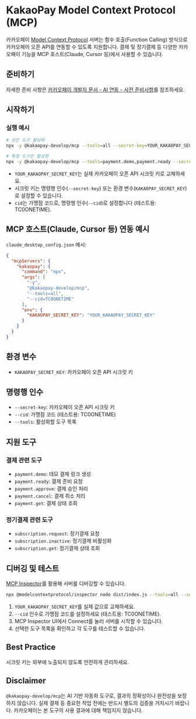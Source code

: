 # KakaoPay Model Context Protocol (MCP)

카카오페이 [Model Context Protocol](https://modelcontextprotocol.com/) 서버는 함수 호출(Function Calling) 방식으로 카카오페이 오픈 API를 연동할 수 있도록 지원합니다. 결제 및 정기결제 등 다양한 카카오페이 기능을 MCP 호스트(Claude, Cursor 등)에서 사용할 수 있습니다.

## 준비하기

자세한 준비 사항은 [카카오페이 개발자 문서 - AI 연동 - 사전 준비사항](https://developers.kakaopay.com/docs/payment/online/ai#payment-ai-intro-prepare)를 참조하세요.

## 시작하기

### 실행 예시

```bash
# 모든 도구 활성화
npx -y @kakaopay-develop/mcp --tools=all --secret-key=YOUR_KAKAOPAY_SECRET_KEY --cid=TC0ONETIME

# 특정 도구만 활성화
npx -y @kakaopay-develop/mcp --tools=payment.demo,payment.ready --secret-key=YOUR_KAKAOPAY_SECRET_KEY --cid=TC0ONETIME
```

- `YOUR_KAKAOPAY_SECRET_KEY`는 실제 카카오페이 오픈 API 시크릿 키로 교체하세요.
- 시크릿 키는 명령행 인수(`--secret-key`) 또는 환경 변수(`KAKAOPAY_SECRET_KEY`)로 설정할 수 있습니다.
- `cid`는 가맹점 코드로, 명령행 인수(`--cid`)로 설정합니다 (테스트용: TC0ONETIME).

## MCP 호스트(Claude, Cursor 등) 연동 예시

`claude_desktop_config.json` 예시:

```json
{
  "mcpServers": {
    "kakaopay": {
      "command": "npx",
      "args": [
        "-y",
        "@kakaopay-develop/mcp",
        "--tools=all",
        "--cid=TC0ONETIME"
      ],
      "env": {
        "KAKAOPAY_SECRET_KEY": "YOUR_KAKAOPAY_SECRET_KEY"
      }
    }
  }
}
```

## 환경 변수

- `KAKAOPAY_SECRET_KEY`: 카카오페이 오픈 API 시크릿 키

## 명령행 인수

- `--secret-key`: 카카오페이 오픈 API 시크릿 키
- `--cid`: 가맹점 코드 (테스트용: TC0ONETIME)
- `--tools`: 활성화할 도구 목록

## 지원 도구

### 결제 관련 도구

- `payment.demo`: 데모 결제 링크 생성
- `payment.ready`: 결제 준비 요청
- `payment.approve`: 결제 승인 처리
- `payment.cancel`: 결제 취소 처리
- `payment.get`: 결제 상태 조회

### 정기결제 관련 도구

- `subscription.request`: 정기결제 요청
- `subscription.inactive`: 정기결제 비활성화
- `subscription.get`: 정기결제 상태 조회

## 디버깅 및 테스트

[MCP Inspector](https://modelcontextprotocol.io/docs/tools/inspector)를 활용해 서버를 디버깅할 수 있습니다.

```bash
npx @modelcontextprotocol/inspector node dist/index.js --tools=all --secret-key=YOUR_KAKAOPAY_SECRET_KEY --cid=TC0ONETIME
```

1. `YOUR_KAKAOPAY_SECRET_KEY`를 실제 값으로 교체하세요.
2. `--cid` 인수로 가맹점 코드를 설정하세요 (테스트용: TC0ONETIME).
3. MCP Inspector UI에서 Connect를 눌러 서버를 시작할 수 있습니다.
4. 선택한 도구 목록을 확인하고 각 도구를 테스트할 수 있습니다.

## Best Practice

시크릿 키는 외부에 노출되지 않도록 안전하게 관리하세요.

## Disclaimer

`@kakaopay-develop/mcp`는 AI 기반 자동화 도구로, 결과의 정확성이나 완전성을 보장하지 않습니다. 실제 결제 등 중요한 작업 전에는 반드시 별도의 검증을 거치시기 바랍니다. 카카오페이는 본 도구의 사용 결과에 대해 책임지지 않습니다.
